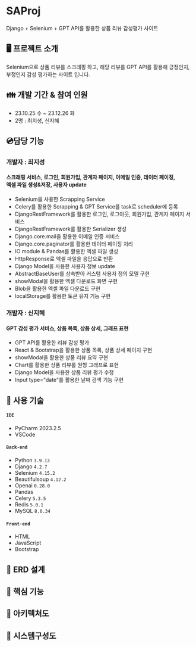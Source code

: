 # SAProj
Django + Selenium + GPT API를 활용한 상품 리뷰 감성평가 사이트

## 🖥️ 프로젝트 소개
Selenium으로 상품 리뷰를 스크래핑 하고, 해당 리뷰를 GPT API를 활용해 긍정인지, 부정인지 감성 평가하는 사이트 입니다.

## 👪 개발 기간 & 참여 인원
* 23.10.25 수 ~ 23.12.26 화
* 2명 : 최지성, 신지혜
## 💿담당 기능
### 개발자 : 최지성
#### 스크래핑 서비스, 로그인, 회원가입, 관계자 페이지, 이메일 인증, 데이터 페이징,<br>엑셀 파일 생성&저장, 사용자 update
- Selenium을 사용한 Scrapping Service
- Celery를 활용한 Scrapping & GPT Service를 task로 scheduler에 등록
- DjangoRestFramework를 활용한 로그인, 로그아웃, 회원가입, 관계자 페이지 서비스
- DjangoRestFramework를 활용한 Serializer 생성
- Django.core.mail을 활용한 이메일 인증 서비스
- Django.core.paginator를 활용한 데이터 페이징 처리
- IO module & Pandas를 활용한 엑셀 파일 생성
- HttpResponse로 엑셀 파일을 응답으로 반환
- Django Model을 사용한 사용자 정보 update
- AbstractBaseUser를 상속받아 커스텀 사용자 정의 모델 구현
- showModal을 활용한 엑셀 다운로드 화면 구현
- Blob을 활용한 엑셀 파일 다운로드 구현
- localStorage를 활용한 토큰 유지 기능 구현
### 개발자 : 신지혜
#### GPT 감성 평가 서비스, 상품 목록, 상품 상세, 그래프 표현
- GPT API를 활용한 리뷰 감성 평가
- React & Bootstrap을 활용한 상품 목록, 상품 상세 페이지 구현
- showModal을 활용한 상품 리뷰 요약 구현
- Chart를 활용한 상품 리뷰를 원형 그래프로 표현
- Django Model을 사용한 상품 리뷰 평가 수정
- Input type="date"를 활용한 날짜 검색 기능 구현

## 💾 사용 기술
#### `IDE`
- PyCharm 2023.2.5
- VSCode
#### `Back-end`
- Python `3.9.13`
- Django `4.2.7`
- Selenium `4.15.2`
- Beautifulsoup `4.12.2`
- Openai `0.28.0`
- Pandas
- Celery `5.3.5`
- Redis `5.0.1`
- MySQL `8.0.34`
#### `Front-end`
- HTML
- JavaScript
- Bootstrap  

## 📑 ERD 설계
## 💙 핵심 기능
## 🤎 아키텍처도
## 🖤 시스템구성도
